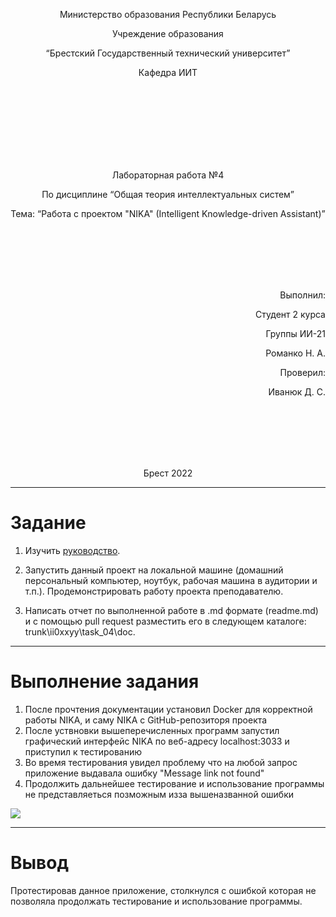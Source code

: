 <p align="center"> Министерство образования Республики Беларусь</p>
 <p align="center">Учреждение образования</p>
 <p align="center">“Брестский Государственный технический университет”</p>
 <p align="center">Кафедра ИИТ</p>
 <br><br><br><br><br><br><br>
 <p align="center">Лабораторная работа №4</p>
 <p align="center">По дисциплине “Общая теория интеллектуальных систем”</p>
 <p align="center">Тема: “Работа с проектом "NIKA" (Intelligent Knowledge-driven Assistant)”</p>
 <br><br><br><br><br>
 <p align="right">Выполнил:</p>
 <p align="right">Студент 2 курса</p>
 <p align="right">Группы ИИ-21</p>
 <p align="right">Романко Н. А.</p>
 <p align="right">Проверил:</p>
 <p align="right">Иванюк Д. С.</p>
 <br><br><br><br><br>
 <p align="center">Брест 2022</p>


 ---

 # Задание

 1.  Изучить [руководство](https://github.com/ostis-apps/nika).

 2.  Запустить данный проект на локальной машине (домашний персональный компьютер, ноутбук, рабочая машина в аудитории и т.п.). Продемонстрировать работу проекта преподавателю.

 3.  Написать отчет по выполненной работе в .md формате (readme.md) и с помощью pull request разместить его в следующем каталоге: trunk\ii0xxyy\task_04\doc.

 ---

 # Выполнение задания
 1) После прочтения документации установил Docker для корректной работы NIKA, и саму NIKA с GitHub-репозиторя проекта
 2) После уствновки вышеперечисленных  программ запустил графический интерфейс NIKA по веб-адресу localhost:3033 и приступил к тестированию
 3) Во время тестирования увидел проблему что на любой запрос приложение выдавала ошибку "Message link not found"
 4) Продолжить дальнейшее тестирование и использование программы не представляеться позможным изза вышеназванной ошибки
<img src = "images/1.jpg">

 ---

 # Вывод 
 Протестировав данное приложение, столкнулся с ошибкой которая не позволяла продолжать тестирование и использование программы.